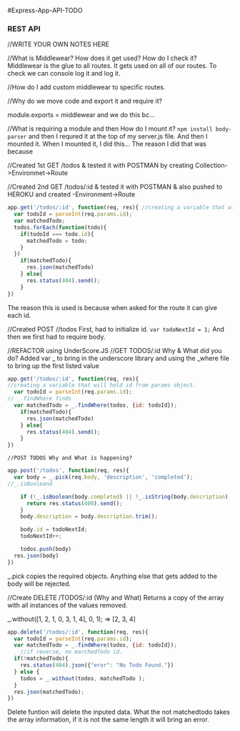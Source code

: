 #Express-App-API-TODO
### REST API

//WRITE YOUR OWN NOTES HERE

//What is Middlewear? How does it get used? How do I check it?
    Middlewear is the glue to all routes. It gets used on all of our routes. To check we can console log it and log it.

//How do I add custom middlewear to specific routes.

//Why do we move code and export it and require it?

module.exports = middlewear and we do this bc...

//What is requiring a module and then How do I mount it?
`npm install body-parser` and then I requred it at the top of my server.js file. And then I mounted it. When I mounted it, I did this... 
The reason I did that was because 

//Created 1st GET /todos & tested it with POSTMAN by creating Collection->Environmet->Route

//Created 2nd GET /todos/:id & tested it with POSTMAN & also pushed to HEROKU and created -Environment->Route

```javascript
app.get('/todos/:id', function(req, res){ //creating a variable that will hold id from params object.
  var todoId = parseInt(req.params.id);
  var matchedTodo;
  todos.forEach(function(todo){
    if(todoId === todo.id){
      matchedTodo = todo;
    }
  })
    if(matchedTodo){
      res.json(matchedTodo)
    } else{
      res.status(404).send();
    }
})
```
The reason this is used is because when asked for the route it can give each id.

//Created POST //todos
First, had to initialize id. 
    `var todoNextId = 1;`
    And then we first had to require body.

//REFACTOR using UnderScore.JS
    //GET TODOS/:id Why & What did you do?
    Added var _ to bring in the underscore library and using the _where file to bring up the first listed value

```javascript
app.get('/todos/:id', function(req, res){
//creating a variable that will hold id from params object.
  var todoId = parseInt(req.params.id);
// _.findWhere finds
  var matchedTodo = _.findWhere(todos, {id: todoId});
    if(matchedTodo){
      res.json(matchedTodo)
    } else{
      res.status(404).send();
    }
})
```
    //POST TODOS Why and What is happening?

```javascript
app.post('/todos', function(req, res){
  var body = _.pick(req.body, 'description', 'completed');
//_.isBooleand

    if (!_.isBoolean(body.completed) || !_.isString(body.description) || body.description.trim().length === 0) {
      return res.status(400).send();
    }
    body.description = body.description.trim();

    body.id = todoNextId;
    todoNextId++;

    todos.push(body)
  res.json(body)
})
```

_.pick copies the required objects. Anything else that gets added to the body will be rejected.


//Create DELETE /TODOS/:id (Why and What)
Returns a copy of the array with all instances of the values removed.

_.without([1, 2, 1, 0, 3, 1, 4], 0, 1);
=> [2, 3, 4]

```javascript
app.delete('/todos/:id', function(req, res){
  var todoId = parseInt(req.params.id);
  var matchedTodo = _.findWhere(todos, {id: todoId});
    //if reverse, no marchedTodo id.
  if(!matchedTodo){
    res.status(404).json({"eror": "No Todo Found."})
  } else {
    todos = _.without(todos, matchedTodo );
  }
  res.json(matchedTodo);
})
```
Delete funtion will delete the inputed data. What the not matchedtodo takes the array information, if it is not the same length it will bring an error.
